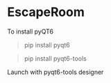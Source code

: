 # EscapeRoom

To install pyQT6

>pip install pyqt6

>pip install pyqt6-tools

Launch with pyqt6-tools designer